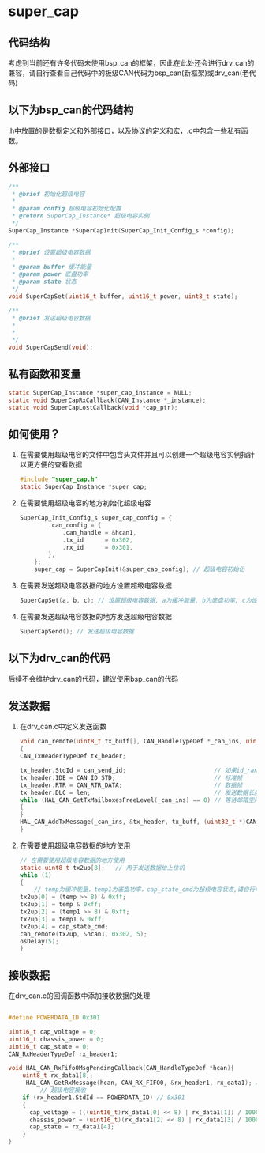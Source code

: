 <!-- 
 * @file super_cap.h
 * @author Bi KaiXiang (wexhi@qq.com)
 * @brief
 * @version 0.1
 * @date 2024-05-03
 *
 * @copyright Copyright (c) 2024
 *
 -->

# super_cap  

## 代码结构

考虑到当前还有许多代码未使用bsp_can的框架，因此在此处还会进行drv_can的兼容，请自行查看自己代码中的板级CAN代码为bsp_can(新框架)或drv_can(老代码)

## 以下为bsp_can的代码结构

.h中放置的是数据定义和外部接口，以及协议的定义和宏，.c中包含一些私有函数。

## 外部接口

``` c
/**
 * @brief 初始化超级电容
 *
 * @param config 超级电容初始化配置
 * @return SuperCap_Instance* 超级电容实例
 */
SuperCap_Instance *SuperCapInit(SuperCap_Init_Config_s *config);

/**
 * @brief 设置超级电容数据
 *
 * @param buffer 缓冲能量
 * @param power 底盘功率
 * @param state 状态
 */
void SuperCapSet(uint16_t buffer, uint16_t power, uint8_t state);

/**
 * @brief 发送超级电容数据
 *
 *
 */
void SuperCapSend(void);
```

## 私有函数和变量

``` c
static SuperCap_Instance *super_cap_instance = NULL;
static void SuperCapRxCallback(CAN_Instance *_instance);
static void SuperCapLostCallback(void *cap_ptr);
```

## 如何使用？

1. 在需要使用超级电容的文件中包含头文件并且可以创建一个超级电容实例指针以更方便的查看数据

    ``` c
    #include "super_cap.h"
    static SuperCap_Instance *super_cap;                                 // 超级电容实例

    ```

2. 在需要使用超级电容的地方初始化超级电容

    ``` c
    SuperCap_Init_Config_s super_cap_config = {
            .can_config = {
                .can_handle = &hcan1,
                .tx_id      = 0x302,
                .rx_id      = 0x301,
            },
        };
        super_cap = SuperCapInit(&super_cap_config); // 超级电容初始化
    ```

3. 在需要发送超级电容数据的地方设置超级电容数据

    ``` c
    SuperCapSet(a, b, c); // 设置超级电容数据, a为缓冲能量, b为底盘功率, c为设置超级电容状态
    ```

4. 在需要发送超级电容数据的地方发送超级电容数据

    ``` c
    SuperCapSend(); // 发送超级电容数据
    ```

## 以下为drv_can的代码

后续不会维护drv_can的代码，建议使用bsp_can的代码

## 发送数据

1. 在drv_can.c中定义发送函数

    ``` c
    void can_remote(uint8_t tx_buff[], CAN_HandleTypeDef *_can_ins, uint32_t can_send_id, uint32_t len) // 调用can来发送遥控器数据
    {
    CAN_TxHeaderTypeDef tx_header;

    tx_header.StdId = can_send_id;                         // 如果id_range==0则等于0x1ff,id_range==1则等于0x2ff（ID号）
    tx_header.IDE = CAN_ID_STD;                            // 标准帧
    tx_header.RTR = CAN_RTR_DATA;                          // 数据帧
    tx_header.DLC = len;                                   // 发送数据长度（字节）
    while (HAL_CAN_GetTxMailboxesFreeLevel(_can_ins) == 0) // 等待邮箱空闲
    {
    }
    HAL_CAN_AddTxMessage(_can_ins, &tx_header, tx_buff, (uint32_t *)CAN_TX_MAILBOX0);
    }
    ```

2. 在需要使用超级电容数据的地方使用

    ``` c
    // 在需要使用超级电容数据的地方使用
    static uint8_t tx2up[8];   // 用于发送数据给上位机
    while (1)
    {
        // temp为缓冲能量，temp1为底盘功率，cap_state_cmd为超级电容状态,请自行修改
    tx2up[0] = (temp >> 8) & 0xff;
    tx2up[1] = temp & 0xff;
    tx2up[2] = (temp1 >> 8) & 0xff;
    tx2up[3] = temp1 & 0xff;
    tx2up[4] = cap_state_cmd;
    can_remote(tx2up, &hcan1, 0x302, 5);
    osDelay(5);
    }
    ```

## 接收数据

在drv_can.c的回调函数中添加接收数据的处理

``` c

#define POWERDATA_ID 0x301

uint16_t cap_voltage = 0;
uint16_t chassis_power = 0;
uint16_t cap_state = 0;
CAN_RxHeaderTypeDef rx_header1;

void HAL_CAN_RxFifo0MsgPendingCallback(CAN_HandleTypeDef *hcan){
    uint8_t rx_data1[8];
     HAL_CAN_GetRxMessage(hcan, CAN_RX_FIFO0, &rx_header1, rx_data1); // receive can2 data
         // 超级电容接收
    if (rx_header1.StdId == POWERDATA_ID) // 0x301
    {
      cap_voltage = (((uint16_t)rx_data1[0] << 8) | rx_data1[1]) / 1000;
      chassis_power = (uint16_t)(rx_data1[2] << 8) | rx_data1[3] / 1000;
      cap_state = rx_data1[4];
    }
}
```
